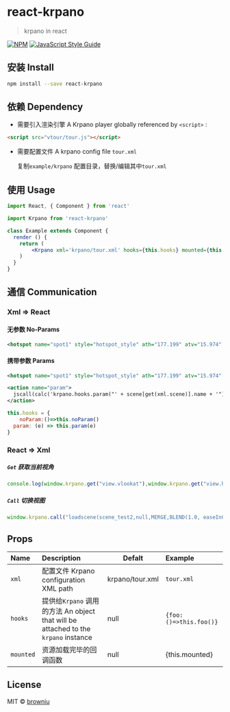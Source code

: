 # react-krpano

> krpano in react

[![NPM](https://img.shields.io/npm/v/react-krpano.svg)](https://www.npmjs.com/package/react-krpano) [![JavaScript Style Guide](https://img.shields.io/badge/code_style-standard-brightgreen.svg)](https://standardjs.com)

## 安装 Install
```bash
npm install --save react-krpano
```
## 依赖 Dependency
* 需要引入渲染引擎 A Krpano player globally referenced by `<script>` :

```html
<script src="vtour/tour.js"></script>
```

* 需要配置文件 A krpano config file `tour.xml`

  复制`example/krpano` 配置目录，替换/编辑其中`tour.xml`

## 使用 Usage
```jsx
import React, { Component } from 'react'

import Krpano from 'react-krpano'

class Example extends Component {
  render () {
    return (
        <Krpano xml='krpano/tour.xml' hooks={this.hooks} mounted={this.mounted} />
    )
  }
}
```

## 通信 Communication
### Xml => React

#### 无参数 No-Params 
```xml
<hotspot name="spot1" style="hotspot_style" ath="177.199" atv="15.974" onclick="jscall(krpano.hooks.test())" />
```

#### 携带参数 Params 
```xml
<hotspot name="spot1" style="hotspot_style" ath="177.199" atv="15.974" onclick="noParam()" />

<action name="param">
  jscall(calc('krpano.hooks.param("' + scene[get(xml.scene)].name + '")'));
</action>
```

```jsx
this.hooks = {
	noParam:()=>this.noParam()
  param: (e) => this.param(e)
}
```

### React => Xml

##### `Get` 获取当前视角
```javascript
console.log(window.krpano.get("view.vlookat"),window.krpano.get("view.hlookat"));
```
##### `Call` 切换视图
```javascript
window.krpano.call("loadscene(scene_test2,null,MERGE,BLEND(1.0, easeInCubic))");
```

## Props
|Name|Description|Defalt|Example|
|:--|:--|---|:--|
|`xml`|配置文件 Krpano configuration XML path|krpano/tour.xml|`tour.xml`|
|`hooks`| 提供给`Krpano` 调用的方法 An object that will be attached to the `krpano` instance |null|`{foo:()=>this.foo()}`|
|`mounted`| 资源加载完毕的回调函数 |null|{this.mounted}|




## License

MIT © [browniu](https://github.com/browniu)
